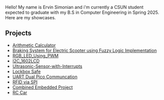 Hello! My name is Ervin Simonian and i'm currently a CSUN student expected to graduate with my B.S in Computer Engineering in Spring 2025. Here are my showcases.
<h2>Projects</h2>

- [Arithmetic Calculator](https://github.com/ErvSim/Arithmetic-Calculator)
- [Braking System for Electric Scooter using Fuzzy Logic Implementation](https://github.com/ErvSim/Braking-System-For-Electric-Scooter/blob/main)
- [RGB_LED_Using_PWM](https://github.com/ErvSim/RGB_LED_Using_PWM)
- [I2C_1602LCD](https://github.com/ErvSim/I2C-LCD1602)
- [Ultrasonic-Sensor-with-Interrupts](https://github.com/ErvSim/Ultrasonic-Sensor-with-Interrupts/tree/main)
- [Lockbox Safe](https://github.com/ErvSim/Lockbox_Safe)
- [UART Dual Pico Communcation](https://github.com/ErvSim/UART_Dual_Communcation_Via_Picos)
- [RFID via SPI](https://github.com/ErvSim/RFID_SPI/tree/main)
- [Combined Embedded Project](https://github.com/ErvSim/Combined_Embedded_Project/tree/main)
- [RC Car](https://github.com/ErvSim/RC_Car/tree/main)
